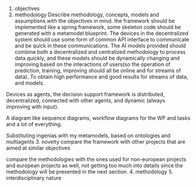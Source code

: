 
1. objectives
2. methodology
Describe methodology, concepts, models and assumptions with the objectives in mind. the framework should be implemented like a spring framework, some skeleton code should be generated with a metamodel blueprint. The devices in the decentralized system should use some form of common API interface to communicate and be quick in these communications. The AI models provided should combine both a decentralized and centralized methodology to process data quickly, and these models should be dynamically changing and improving based on the interactions of users(so the operation of prediction, training, improving should all be online and for streams of data). To obtain high performance and good results for streams of data, and models.

Devices as agents, the decision support framework is distributed, decentralized, connected with other agents, and dynamic (always improving with input).

A diagram like sequence diagrams, workflow diagrams for the WP and tasks and a lot of everything.

Substituting ingenias with my metamodels, based on ontologies and multiagents
3. novelty
compare the framework with other projects that are aimed at similar objectives

compare the methodologies with the ones used for non-european projects and european projects as well, not getting too much into details since the methodology will be presented in the next section.
4. methodology
5. interdisciplinary nature
